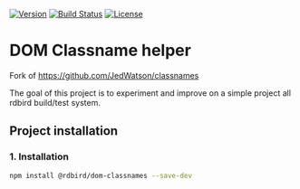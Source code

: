 [![Version][version-svg]][package-url] [![Build Status][circleci-svg]][circleci-url] [![License][license-image]][license-url]

# DOM Classname helper

Fork of https://github.com/JedWatson/classnames

The goal of this project is to experiment and improve on a simple project all rdbird build/test system.

## Project installation

### 1. Installation
```sh
npm install @rdbird/dom-classnames --save-dev
```


[version-svg]: https://img.shields.io/npm/v/@rdbird/dom-classnames.svg?style=flat-square
[package-url]: https://www.npmjs.com/package/@rdbird/dom-classnames
[circleci-svg]: https://circleci.com/gh/RdBird/dom-classnames.svg?style=shield
[circleci-url]: https://circleci.com/gh/RdBird/dom-classnames
[license-image]: http://img.shields.io/badge/license-MIT-green.svg?style=flat-square
[license-url]: LICENSE
